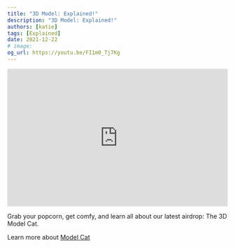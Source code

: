 ```yaml
---
title: "3D Model: Explained!"
description: "3D Model: Explained!"
authors: [katie]
tags: [Explained]
date: 2021-12-22
# image:
og_url: https://youtu.be/FI1m0_Tj7Kg
---
```


<iframe width="100%" height="315" src="https://www.youtube.com/embed/FI1m0_Tj7Kg" title="YouTube video player" frameborder="0" allow="accelerometer; autoplay; clipboard-write; encrypted-media; gyroscope; picture-in-picture" allowfullscreen></iframe>

<!--truncate-->

Grab your popcorn, get comfy, and learn all about our latest airdrop: The 3D Model Cat. 

Learn more about [Model Cat](/collections/kittyvalut-purrks/model-cat)
